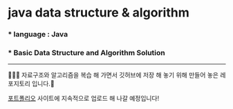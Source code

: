 # java data structure & algorithm
### * language : Java
### * Basic Data Structure and Algorithm Solution
---
🌳🌱🤢
자료구조와 알고리즘을 복습 해 가면서 깃허브에 저장 해 놓기 위해 만들어 놓은 레포지토리 입니다.🐤    
   
[포트폴리오](https://JihoKevin.github.io/) 사이트에 지속적으로 업로드 해 나갈 예정입니다!
